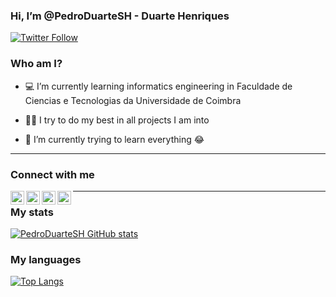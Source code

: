 ### Hi, I’m @PedroDuarteSH - Duarte Henriques
[![Twitter Follow](https://img.shields.io/twitter/follow/pedro__duarte?color=1DA1F2&logo=twitter&style=for-the-badge)](https://twitter.com/intent/follow?screen_name=pedro__duarte)


### Who am I?
- 💻 I’m currently learning informatics engineering in Faculdade de Ciencias e Tecnologias da Universidade de Coimbra

- 🧑‍🎓 I try to do my best in all projects I am into

- 📖 I’m currently trying to learn everything 😂

---
### Connect with me

[<img align="left" alt="PedroDuarteSH | Twitter" style="color:red" width="22px" src="https://cdn.jsdelivr.net/npm/simple-icons@v3/icons/twitter.svg" />][twitter]
[<img align="left" alt="PedroDuarteSH | LinkedIn" width="22px" style="color:red" src="https://cdn.jsdelivr.net/npm/simple-icons@v3/icons/linkedin.svg" />][linkedin]
[<img align="left" alt="PedroDuarteSH | Instagram" width="22px" src="https://cdn.jsdelivr.net/npm/simple-icons@v3/icons/instagram.svg" />][instagram]
[<img align="left" alt="PedroDuarteSH | Email" width="22px" src="https://cdn.jsdelivr.net/npm/@internetarchive/icon-email@1.3.2/email.svg" />][email]

---
### My stats
[![PedroDuarteSH GitHub stats](https://github-readme-stats.vercel.app/api?username=PedroDuarteSH&count_private=true&show_icons=true&theme=radical)]()


### My languages
[![Top Langs](https://github-readme-stats.vercel.app/api/top-langs/?username=PedroDuarteSH&exclude_repo=Smartphone-Based-Recognition-of-Human-Activities-and-Postural-Transitions&layout=compact&langs_count=10&theme=radical)]()


[twitter]: https://twitter.com/pedro__duarte
[instagram]: https://www.instagram.com/pedro_._duarte/
[linkedin]: https://www.linkedin.com/in/pedro-duarte-henriques-0aa755210/
[email]: mailto:pedroduartesh@gmail.com 


<!---
PedroDuarteSH/PedroDuarteSH is a ✨ special ✨ repository because its `README.md` (this file) appears on your GitHub profile.
You can click the Preview link to take a look at your changes.
--->
